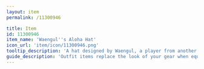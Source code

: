 ```yaml
---
layout: item
permalink: /11300946

title: Item
id: 11300946
item_name: 'Waengul''s Aloha Hat'
icon_url: 'item/icon/11300946.png'
tooltip_description: 'A hat designed by Waengul, a player from another region. It''s adorned with a beautiful flower.'
guide_description: 'Outfit items replace the look of your gear when equipped.'
---
```

